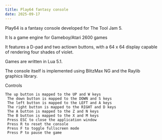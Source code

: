 ```yaml
---
title: Play64 fantasy console
date: 2025-09-17
---
```


Play64 is a fantasy console developed for The Tool Jam 5.

It Is a game engine for Gameboy/Atari 2600 games

It features a D-pad and two actiown buttons, with a 64 x 64 display capable of rendering four shades of violet.

Games are written in Lua 5.1.

The console itself is implemented using BlitzMax NG and the Raylib graphics library.

Controls

    The up button is mapped to the UP and W keys
     The down button is mapped to the DOWN and S keys
     The left button is mapped to the LEFT and A keys
     The right button is mapped to the RIGHT and D keys
     The A button is mapped to the Z and N keys
     The B button is mapped to the X and M keys
     Press ESC to close the application window
     Press R to reset the console
     Press F to toggle fullscreen mode
     Press P to pause the game